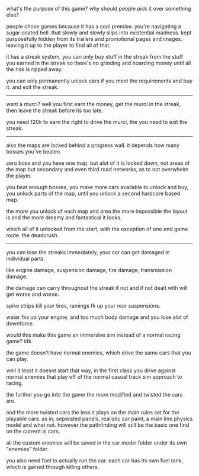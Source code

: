 
what's the purpose of this game? why should people pick it over something else?

people chose games because it has a cool premise.
you're navigating a sugar coated hell. that slowly and slowly slips into existential madness.
kept purposefully hidden from its trailers and promotional pages and images.
leaving it up to the player to find all of that.

it has a streak system, you can only buy stuff in the streak from the stuff you earned in the streak
so there's no grinding and hoarding money until all the risk is ripped away.

you can only permanently unlock cars if you meet the requirements and buy it. and exit the streak.

---

want a murci? well you first earn the money, get the murci in the streak, then leave the streak before its too late.

you need 120k to earn the right to drive the murci, the you need to exit the streak.

---

also the maps are locked behind a progress wall. it depends how many bosses you've beaten.

zero boss and you have one map, but alot of it is locked down, not areas of the map but secondary and even third road networks, as to not overwhelm the player.

you beat enough bosses, you make more cars available to unlock and buy, you unlock parts of the map, until you unlock a second hardcore based map.

the more you unlock of each map and area the more impossible the layout is and the more dreamy and fantastical it looks.

which all of it unlocked from the start, with the exception of one end game route. the deadcrush.

---

you can lose the streaks immediately, your car can get damaged in individual parts.

like engine damage, suspension damage, tire damage, transmission damage.

the damage can carry throughout the streak if not and if not dealt with will get worse and worse.

spike strips kill your tires, ramings fk up your rear suspensions.

water fks up your engine, and too much body damage and you lose alot of downforce.

would this make this game an immersive sim instead of a normal racing game? idk.

the game doesn't have normal enemies, which drive the same cars that you can play.

well it least it doesnt start that way, in the first class you drive against normal enemies that play off of the normal casual track sim approach to racing.

the further you go into the game the more modified and twisted the cars are.

and the more twisted cars the less it plays on the main rules set for the playable cars.
as in, seperated panels, realistic car paint, a main line physics model and what not. however the pathfinding will still be the basic one find on the current ai cars.

all the custom enemies will be saved in the car model folder under its own "enemies" folder.

you also need fuel to actually run the car. each car has its own fuel tank, which is gained through killing others.